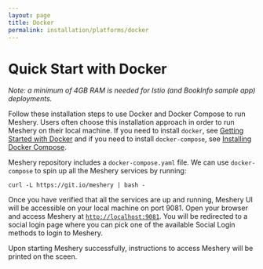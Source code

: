 ```yaml
---
layout: page
title: Docker
permalink: installation/platforms/docker
---
```


# Quick Start with Docker
<i>Note: a minimum of 4GB RAM is needed for Istio (and BookInfo sample app) deployments.</i>

Follow these installation steps to use Docker and Docker Compose to run Meshery. Users often choose this installation approach in order to run Meshery on their local machine. If you need to install `docker`, see [Getting Started with Docker](https://docs.docker.com/get-started/) and if you need to install `docker-compose`, see [Installing Docker Compose](https://docs.docker.com/compose/install/). 

Meshery repository includes a `docker-compose.yaml` file. We can use `docker-compose` to spin up all the Meshery services by running:
```
curl -L https://git.io/meshery | bash -
```

Once you have verified that all the services are up and running, Meshery UI will be accessible on your local machine on port 9081. Open your browser and access Meshery at [`http://localhost:9081`](http://localhost:9081).
You will be redirected to a social login page where you can pick one of the available Social Login methods to login to Meshery.

Upon starting Meshery successfully, instructions to access Meshery will be printed on the sceen.

